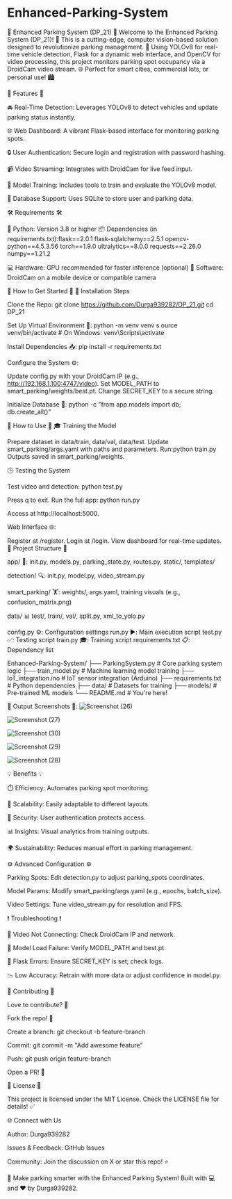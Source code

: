 # Enhanced-Parking-System
🚗 Enhanced Parking System (DP_21) 🚦 Welcome to the Enhanced Parking System (DP_21)! 🎉 This is a cutting-edge, computer vision-based solution designed to revolutionize parking management. 🌆 Using YOLOv8 for real-time vehicle detection, Flask for a dynamic web interface, and OpenCV for video processing, this project monitors parking spot occupancy via a DroidCam video stream. 🌐 Perfect for smart cities, commercial lots, or personal use! 🏙️

🌟 Features 🌟

🚘 Real-Time Detection: Leverages YOLOv8 to detect vehicles and update parking status instantly.

🌐 Web Dashboard: A vibrant Flask-based interface for monitoring parking spots.

🔒 User Authentication: Secure login and registration with password hashing.

📹 Video Streaming: Integrates with DroidCam for live feed input.

🎯 Model Training: Includes tools to train and evaluate the YOLOv8 model.

💾 Database Support: Uses SQLite to store user and parking data.

🛠️ Requirements 🛠️

🐍 Python: Version 3.8 or higher 📦 Dependencies (in requirements.txt):flask==2.0.1 flask-sqlalchemy==2.5.1 opencv-python==4.5.3.56 torch==1.9.0 ultralytics==8.0.0 requests==2.26.0 numpy==1.21.2

💻 Hardware: GPU recommended for faster inference (optional) 📱 Software: DroidCam on a mobile device or compatible camera

🎉 How to Get Started 🎉 🚀 Installation Steps

Clone the Repo: git clone https://github.com/Durga939282/DP_21.git cd DP_21

Set Up Virtual Environment 🌱: python -m venv venv s ource venv/bin/activate # On Windows: venv\Scripts\activate

Install Dependencies 📥: pip install -r requirements.txt

Configure the System ⚙️:

Update config.py with your DroidCam IP (e.g., http://192.168.1.100:4747/video). Set MODEL_PATH to smart_parking/weights/best.pt. Change SECRET_KEY to a secure string.

Initialize Database 💽: python -c "from app.models import db; db.create_all()"

🚗 How to Use 🚗 🎓 Training the Model

Prepare dataset in data/train, data/val, data/test.
Update smart_parking/args.yaml with paths and parameters.
Run:python train.py
Outputs saved in smart_parking/weights.

🕒 Testing the System

Test video and detection: python test.py

Press q to exit.
Run the full app: python run.py

Access at http://localhost:5000.

Web Interface 🌐:

Register at /register.
Login at /login.
View dashboard for real-time updates.
📂 Project Structure 📂

app/ 🌿: init.py, models.py, parking_state.py, routes.py, static/, templates/

detection/ 🔍: init.py, model.py, video_stream.py

smart_parking/ 🏋️: weights/, args.yaml, training visuals (e.g., confusion_matrix.png)

data/ 📊 test/, train/, val/, split.py, xml_to_yolo.py

config.py ⚙️: Configuration settings run.py ▶️: Main execution script test.py ✅: Testing script train.py 🎓: Training script requirements.txt 📋: Dependency list 

Enhanced-Parking-System/
├── ParkingSystem.py        # Core parking system logic
├── train_model.py          # Machine learning model training
├── IoT_integration.ino     # IoT sensor integration (Arduino)
├── requirements.txt        # Python dependencies
├── data/                   # Datasets for training
├── models/                 # Pre-trained ML models
└── README.md               # You're here!

📸 Output Screenshots 📸:
![Screenshot (26)](https://github.com/user-attachments/assets/0f20300a-46f0-4dc9-8995-ac7fb85a4753)

![Screenshot (27)](https://github.com/user-attachments/assets/32060634-0f1d-4fbb-9dc3-2e46bc4e793d)

![Screenshot (30)](https://github.com/user-attachments/assets/b7298efc-6eea-4f0d-bdee-2ea17602dc9b)

![Screenshot (29)](https://github.com/user-attachments/assets/788abe71-7871-494e-8f2a-08524e8b818f)

![Screenshot (28)](https://github.com/user-attachments/assets/d6765b3e-aa7a-4c61-8d84-a1e78d93055a)


💡 Benefits 💡

⏱️ Efficiency: Automates parking spot monitoring.

🌱 Scalability: Easily adaptable to different layouts.

🔐 Security: User authentication protects access.

📊 Insights: Visual analytics from training outputs.

🌍 Sustainability: Reduces manual effort in parking management.

⚙️ Advanced Configuration ⚙️

Parking Spots: Edit detection.py to adjust parking_spots coordinates.

Model Params: Modify smart_parking/args.yaml (e.g., epochs, batch_size).

Video Settings: Tune video_stream.py for resolution and FPS.

❗ Troubleshooting ❗

📡 Video Not Connecting: Check DroidCam IP and network.

🚫 Model Load Failure: Verify MODEL_PATH and best.pt.

🐞 Flask Errors: Ensure SECRET_KEY is set; check logs.

📉 Low Accuracy: Retrain with more data or adjust confidence in model.py.

🤝 Contributing 🤝

Love to contribute? 🚀

Fork the repo! 🍴

Create a branch: git checkout -b feature-branch

Commit: git commit -m "Add awesome feature"

Push: git push origin feature-branch

Open a PR! 🎉

📜 License 📜

This project is licensed under the MIT License. Check the LICENSE file for details! ✅

🌐 Connect with Us





Author: Durga939282



Issues & Feedback: GitHub Issues



Community: Join the discussion on X or star this repo! ⭐





🚀 Make parking smarter with the Enhanced Parking System!
Built with 💻 and ❤️ by Durga939282.
